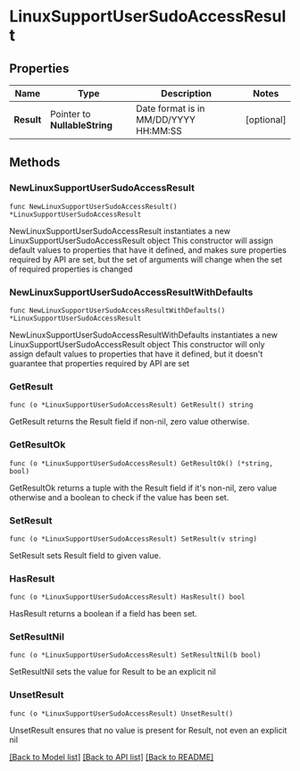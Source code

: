 # LinuxSupportUserSudoAccessResult

## Properties

Name | Type | Description | Notes
------------ | ------------- | ------------- | -------------
**Result** | Pointer to **NullableString** | Date format is in MM/DD/YYYY HH:MM:SS | [optional] 

## Methods

### NewLinuxSupportUserSudoAccessResult

`func NewLinuxSupportUserSudoAccessResult() *LinuxSupportUserSudoAccessResult`

NewLinuxSupportUserSudoAccessResult instantiates a new LinuxSupportUserSudoAccessResult object
This constructor will assign default values to properties that have it defined,
and makes sure properties required by API are set, but the set of arguments
will change when the set of required properties is changed

### NewLinuxSupportUserSudoAccessResultWithDefaults

`func NewLinuxSupportUserSudoAccessResultWithDefaults() *LinuxSupportUserSudoAccessResult`

NewLinuxSupportUserSudoAccessResultWithDefaults instantiates a new LinuxSupportUserSudoAccessResult object
This constructor will only assign default values to properties that have it defined,
but it doesn't guarantee that properties required by API are set

### GetResult

`func (o *LinuxSupportUserSudoAccessResult) GetResult() string`

GetResult returns the Result field if non-nil, zero value otherwise.

### GetResultOk

`func (o *LinuxSupportUserSudoAccessResult) GetResultOk() (*string, bool)`

GetResultOk returns a tuple with the Result field if it's non-nil, zero value otherwise
and a boolean to check if the value has been set.

### SetResult

`func (o *LinuxSupportUserSudoAccessResult) SetResult(v string)`

SetResult sets Result field to given value.

### HasResult

`func (o *LinuxSupportUserSudoAccessResult) HasResult() bool`

HasResult returns a boolean if a field has been set.

### SetResultNil

`func (o *LinuxSupportUserSudoAccessResult) SetResultNil(b bool)`

 SetResultNil sets the value for Result to be an explicit nil

### UnsetResult
`func (o *LinuxSupportUserSudoAccessResult) UnsetResult()`

UnsetResult ensures that no value is present for Result, not even an explicit nil

[[Back to Model list]](../README.md#documentation-for-models) [[Back to API list]](../README.md#documentation-for-api-endpoints) [[Back to README]](../README.md)



